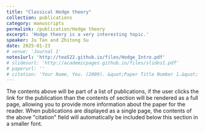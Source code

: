 ```yaml
---
title: "Classical Hodge theory"
collection: publications
category: manuscripts
permalink: /publication/Hodge theory
excerpt: 'Hodge theory is a very interesting topic.'
speaker: Ju Tan and Zhitong Su
date: 2025-01-23
# venue: 'Journal 1'
notes1url: 'http://tea522.github.io/files/Hodge_Intro.pdf'
# slidesurl: 'http://academicpages.github.io/files/slides1.pdf'
# paperurl: ''
# citation: 'Your Name, You. (2009). &quot;Paper Title Number 1.&quot; <i>Journal 1</i>. 1(1).'
---
```


The contents above will be part of a list of publications, if the user clicks the link for the publication than the contents of section will be rendered as a full page, allowing you to provide more information about the paper for the reader. When publications are displayed as a single page, the contents of the above "citation" field will automatically be included below this section in a smaller font.